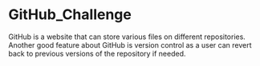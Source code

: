# GitHub_Challenge
GitHub is a website that can store various files
on different repositories. Another good feature about
GitHub is version control as a user can revert back
to previous versions of the repository if needed.